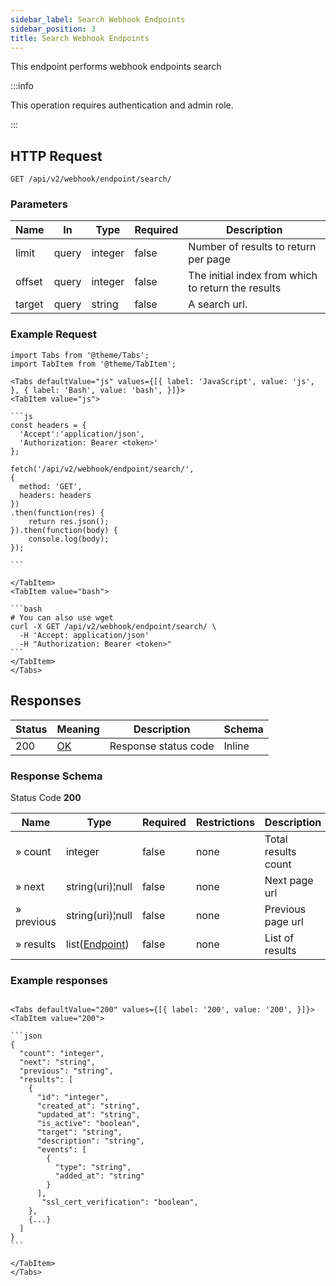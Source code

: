 ```yaml
---
sidebar_label: Search Webhook Endpoints
sidebar_position: 3
title: Search Webhook Endpoints
---
```


This endpoint performs webhook endpoints search

:::info

This operation requires authentication and admin role.

:::

## HTTP Request

`GET /api/v2/webhook/endpoint/search/`

### Parameters

| Name   |In|Type|Required| Description                                        |
|--------|---|---|---|----------------------------------------------------|
| limit  |query|integer|false| Number of results to return per page               |
| offset |query|integer|false| The initial index from which to return the results |
| target |query|string|false| A search url.                                      |


### Example Request

````mdx-code-block
import Tabs from '@theme/Tabs';
import TabItem from '@theme/TabItem';

<Tabs defaultValue="js" values={[{ label: 'JavaScript', value: 'js', }, { label: 'Bash', value: 'bash', }]}>
<TabItem value="js">

```js
const headers = {
  'Accept':'application/json',
  'Authorization: Bearer <token>'
};

fetch('/api/v2/webhook/endpoint/search/',
{
  method: 'GET',
  headers: headers
})
.then(function(res) {
    return res.json();
}).then(function(body) {
    console.log(body);
});

```

</TabItem>
<TabItem value="bash">

```bash
# You can also use wget
curl -X GET /api/v2/webhook/endpoint/search/ \
  -H 'Accept: application/json'
  -H "Authorization: Bearer <token>"
```
</TabItem>
</Tabs>
````

## Responses

|Status|Meaning|Description|Schema|
|---|---|---|---|
|200|[OK](https://tools.ietf.org/html/rfc7231#section-6.3.1)|Response status code|Inline|

### Response Schema

Status Code **200**

|Name| Type                                                     |Required|Restrictions|Description|
|---|----------------------------------------------------------|---|---|---|
|» count| integer                                                  |false|none|Total results count|
|» next| string(uri)¦null                                         |false|none|Next page url|
|» previous| string(uri)¦null                                         |false|none|Previous page url|
|» results| list([Endpoint](/docs/apireference/v2/schemas/endpoint)) |false|none|List of results|

### Example responses


````mdx-code-block

<Tabs defaultValue="200" values={[{ label: '200', value: '200', }]}>
<TabItem value="200">

```json
{
  "count": "integer",
  "next": "string",
  "previous": "string",
  "results": [
    {
      "id": "integer",
      "created_at": "string",
      "updated_at": "string",
      "is_active": "boolean",
      "target": "string",
      "description": "string",
      "events": [
        {
          "type": "string",
          "added_at": "string"
        }
      ],
       "ssl_cert_verification": "boolean",
    },
    {...}
  ]
}
```

</TabItem>
</Tabs>
````





